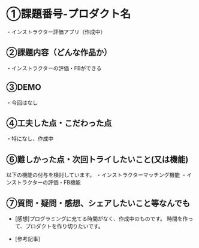 # ①課題番号-プロダクト名

・インストラクター評価アプリ（作成中）

## ②課題内容（どんな作品か）

・インストラクターの評価・FBができる

## ③DEMO

・今回はなし

## ④工夫した点・こだわった点

・特になし、作成中

## ⑥難しかった点・次回トライしたいこと(又は機能)
以下の機能の付与を検討しています。
・インストラクターマッチング機能
・インストラクターの評価・FB機能

## ⑦質問・疑問・感想、シェアしたいこと等なんでも

- [感想]プログラミングに充てる時間がなく、作成中のものです。
時間を作って、プロダクトを作り切りたいです。

- [参考記事]

